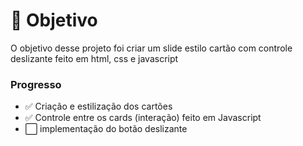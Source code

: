 <h1>🎯 Objetivo</h1>
<p> O objetivo desse projeto foi criar um slide estilo cartão com controle deslizante feito em html, css e javascript</p>
<h3>Progresso</h3>
<ul>
  <li>✅ Criação e estilização dos cartões</li>
  <li>✅ Controle entre os cards (interação) feito em Javascript</li>
  <li>⬜️ implementação do botão deslizante</li>
</ul>
<br>

